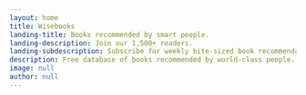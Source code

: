 ```yaml
---
layout: home
title: Wisebooks
landing-title: Books recommended by smart people.
landing-description: Join our 1,500+ readers. 
landing-subdescription: Subscribe for weekly bite-sized book recommendations.
description: Free database of books recommended by world-class people.
image: null
author: null
---
```

